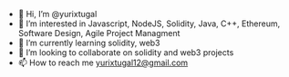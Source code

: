 - 👋 Hi, I’m @yurixtugal
- 👀 I’m interested in Javascript, NodeJS, Solidity, Java, C++, Ethereum,  Software Design, Agile Project Managment
- 🌱 I’m currently learning solidity, web3
- 💞️ I’m looking to collaborate on solidity and web3 projects
- 📫 How to reach me yurixtugal12@gmail.com

<!---
yurixtugal/yurixtugal is a ✨ special ✨ repository because its `README.md` (this file) appears on your GitHub profile.
You can click the Preview link to take a look at your changes.
--->
